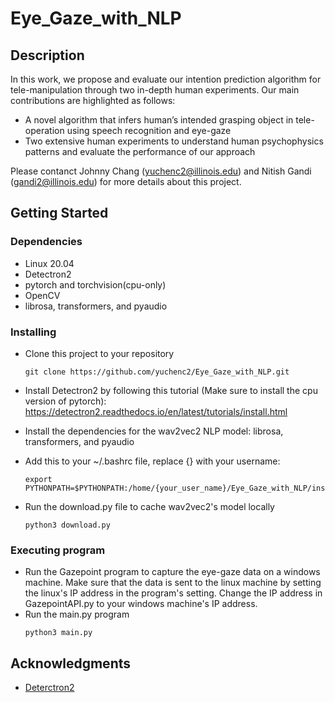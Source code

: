 # Eye_Gaze_with_NLP

## Description
In this work, we propose and evaluate our intention prediction algorithm for tele-manipulation through two in-depth human experiments. Our main contributions are highlighted as follows: 
* A novel algorithm that infers human’s intended grasping object in tele-operation using speech recognition and eye-gaze
* Two extensive human experiments to understand human psychophysics patterns and evaluate the performance of our approach

Please contanct Johnny Chang (yuchenc2@illinois.edu) and Nitish Gandi (gandi2@illinois.edu) for more details about this project.

## Getting Started

### Dependencies

* Linux 20.04
* Detectron2
* pytorch and torchvision(cpu-only) 
* OpenCV
* librosa, transformers, and pyaudio

### Installing

* Clone this project to your repository
  ```
  git clone https://github.com/yuchenc2/Eye_Gaze_with_NLP.git
  ```

* Install Detectron2 by following this tutorial (Make sure to install the cpu version of pytorch): https://detectron2.readthedocs.io/en/latest/tutorials/install.html

* Install the dependencies for the wav2vec2 NLP model: librosa, transformers, and pyaudio

* Add this to your ~/.bashrc file, replace {} with your username: 
  ```
  export PYTHONPATH=$PYTHONPATH:/home/{your_user_name}/Eye_Gaze_with_NLP/instance_seg/
  ```

* Run the download.py file to cache wav2vec2's model locally
  ```
  python3 download.py
  ```


### Executing program
* Run the Gazepoint program to capture the eye-gaze data on a windows machine. Make sure that the data is sent to the linux machine by setting the linux's IP address in the program's setting. Change the IP address in GazepointAPI.py to your windows machine's IP address.
* Run the main.py program 
  ```
  python3 main.py
  ```


## Acknowledgments
* [Deterctron2](https://github.com/facebookresearch/detectron2)
